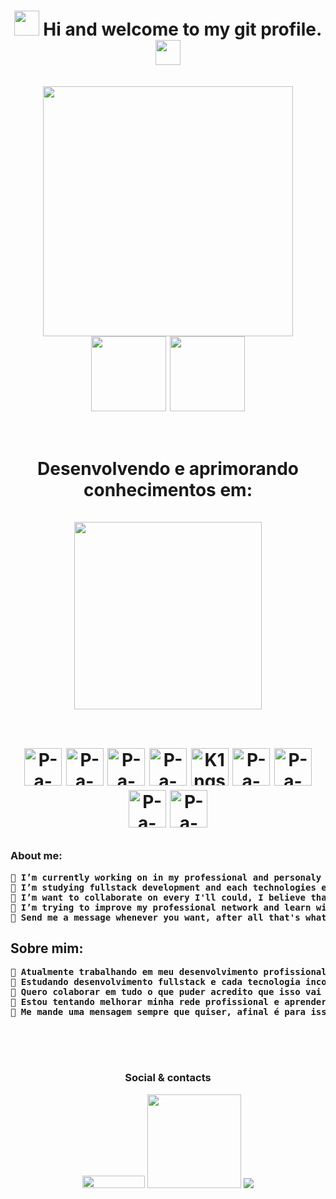 
<h1 align="center"><img src="https://media.giphy.com/media/hvRJCLFzcasrR4ia7z/giphy.gif" width="40px"> Hi and welcome to my git profile.<img src="https://media.giphy.com/media/hvRJCLFzcasrR4ia7z/giphy.gif" width="40px"</h1>
</br></br>

<div align="center">
<img src="https://cdn.dribbble.com/users/2131993/screenshots/4948736/thoughtworks-gif_dribbble.gif" widt="400px" height="400px"></br>
<div>
<img height="120px" src="https://github-readme-stats.vercel.app/api?username=P-a-u-l-o&theme=great-gatsby&show_icons=true)">
<img height="120px" src="https://github-readme-stats.vercel.app/api/top-langs/?username=P-a-u-l-o&theme=great-gatsby&layout=compact">
 </div><br><br>

<div>
 Desenvolvendo e aprimorando conhecimentos em:<br><br>
<img src="https://redblink.com/wp-content/uploads/2019/07/1-OF0xEMkWBv-69zvmNs6RDQ.gif" widt="300px" height="300px">
</div>
</br>

  <a href="https://www.w3schools.com/tags/tag_doctype.asp"> <img width="60" src="https://cdn.jsdelivr.net/gh/devicons/devicon/icons/html5/html5-original.svg"  alt="P-a-u-l-o-html5"/></a>
  <a href="https://www.w3schools.com/css/default.asp"><img width="60" src="https://cdn.jsdelivr.net/gh/devicons/devicon/icons/css3/css3-original.svg" alt="P-a-u-l-o-css3" /></a>
 <a href="https://www.w3schools.com/js/default.asp"> <img width="60" src="https://cdn.jsdelivr.net/gh/devicons/devicon/icons/javascript/javascript-original.svg" alt="P-a-u-l-o-javaScript" /></a>
 <a href="https://pt-br.reactjs.org/docs/getting-started.html"><img width="60" src="https://cdn.jsdelivr.net/gh/devicons/devicon/icons/react/react-original.svg" alt="P-a-u-l-o-react"/></a>
 <a href="https://www.typescriptlang.org/docs/"><img width="60" src="https://cdn.jsdelivr.net/gh/devicons/devicon/icons/typescript/typescript-original.svg" alt="K1ngstream-typescript"/></a>
<a href="https://redux.js.org/tutorials/essentials/part-1-overview-concepts"><img width="60" src="https://cdn.jsdelivr.net/gh/devicons/devicon/icons/redux/redux-original.svg" alt="P-a-u-l-o-redux"/></a>
<a href="https://dev.mysql.com/doc/"><img width="60" src="https://cdn.jsdelivr.net/gh/devicons/devicon/icons/mysql/mysql-original-wordmark.svg" alt="P-a-u-l-o-mysql"/><a/>
 <a href="https://getbootstrap.com/docs/5.0/getting-started/introduction/"><img width="60" src="https://cdn.jsdelivr.net/gh/devicons/devicon/icons/bootstrap/bootstrap-plain.svg" alt="P-a-u-l-o-bootstrap"/></a>
 <a href="https://tailwindcss.com/docs"><img width="60" src="https://tailwindcss.com/_next/static/media/tailwindcss-mark.cb8046c163f77190406dfbf4dec89848.svg" alt="P-a-u-l-o-tailwindcss"/></a>
</div>



### About me:
<div>
  
<pre>
<strong>🔭 I’m currently working on in my professional and personaly development.</strong>
<strong>🌱 I’m studying fullstack development and each technologies embeded on it.</strong>
<strong>👯 I’m want to collaborate on every I'll could, I believe that it'll help me improve my skills in development carrer.</strong>
<strong>🤔 I’m trying to improve my professional network and learn with others that had more experience than me.</strong>
<strong>💬 Send me a message whenever you want, after all that's what we're here for, to exchange knowledge. </strong>
</pre>
## Sobre mim:
  <pre>
<strong>🔭 Atualmente trabalhando em meu desenvolvimento profissional e pessoal.</strong>
<strong>🌱 Estudando desenvolvimento fullstack e cada tecnologia incorporada.</strong>
<strong>👯 Quero colaborar em tudo o que puder acredito que isso vai me ajudar a melhorar minhas habilidades na carreira dev.</strong>
<strong>🤔 Estou tentando melhorar minha rede profissional e aprender com outras pessoas que têm mais experiência do que eu.</strong>
<strong>💬 Me mande uma mensagem sempre que quiser, afinal é para isso que estamos aqui, para trocar conhecimentos.</strong>
    </pre>
   </br>

<div align="center">
  

</br>

<div align="center">
  
  

<!--
  <a href="https://www.linkedin.com/in/paulo-silva-94901812b/" target="_blank"><img src="https://img.shields.io/badge/-LinkedIn-%230077B5?style=for-the-badge&logo=linkedin&logoColor=white" target="_blank"></a>
  
    <a href="https://www.twitch.tv/k1ngstream" target="_blank"><img src="https://img.shields.io/badge/Twitch-9146FF?style=for-the-badge&logo=twitch&logoColor=white" target="_blank"></a>
  <a href="https://discord.gg/cEzjjtfJZ2" target="_blank"><img src="https://img.shields.io/badge/Discord-7289DA?style=for-the-badge&logo=discord&logoColor=white" target="_blank"></a>
  <a href="https://twitter.com/K1ngStream" target="_blank"><img src="https://w7.pngwing.com/pngs/474/303/png-transparent-logo-twitter-social-networking-service-graphics-twitter-blue-text-logo.png" width="100" height="28" target="_blank"></a>
  <a href="https://www.instagram.com/__silvapaulo__/" target="_blank"><img src="https://img.shields.io/badge/-Instagram-%23E4405F?style=for-the-badge&logo=instagram&logoColor=white" target="_blank"></a>
-->
  ### Social & contacts
 <a href = "mailto:paulo.ads.silva@hotmail.com"><img src="https://iconape.com/wp-content/png_logo_vector/outlook-com-logo.png" width="100" height="20" target="_blank"></a>
 <a href="https://linktr.ee/Silva_Paulo" target="_blank"><img src="https://img.icons8.com/color/2x/linktree.png" target="_blank" width="150"></a>
 <a href = "mailto:paulinhosajsilva@gmail.com"><img src="https://img.shields.io/badge/-Gmail-%23333?style=for-the-badge&logo=gmail&logoColor=white" target="_blank"></a>
 	</div>
 
  </br></br></br>

